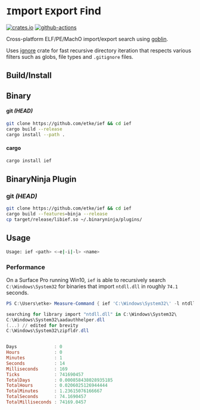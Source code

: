 # `I`mport `E`xport `F`ind

[![crates.io](https://img.shields.io/crates/v/ief.svg)](https://crates.io/crates/ief) [![github-actions](https://github.com/etke/ief/workflows/github%20actions/badge.svg?branch=master)](https://github.com/etke/ief/actions)

Cross-platform ELF/PE/MachO import/export search using [goblin](https://docs.rs/goblin).

Uses [ignore](https://docs.rs/ignore) crate for fast recursive directory iteration that respects various filters such as globs, file types and `.gitignore` files.

## Build/Install

## Binary

#### git *(HEAD)*

```sh
git clone https://github.com/etke/ief && cd ief
cargo build --release
cargo install --path .
```

#### cargo

```sh
cargo install ief
```

## BinaryNinja Plugin

### git *(HEAD)*

```sh
git clone https://github.com/etke/ief && cd ief
cargo build --features=binja --release
cp target/release/libief.so ~/.binaryninja/plugins/
```

## Usage

```sh
Usage: ief <path> <-e|-i|-l> <name>
```

### Performance

On a Surface Pro running Win10, `ief` is able to recursively search `C:\Windows\System32` for binaries that import `ntdll.dll` in roughly `74.1` seconds.

```powershell
PS C:\Users\etke> Measure-Command { ief 'C:\Windows\System32\' -l ntdll.dll | Out-Host }

searching for library import "ntdll.dll" in C:\Windows\System32\
C:\Windows\System32\aadauthhelper.dll
(...) // edited for brevity
C:\Windows\System32\zipfldr.dll


Days              : 0
Hours             : 0
Minutes           : 1
Seconds           : 14
Milliseconds      : 169
Ticks             : 741690457
TotalDays         : 0.000858438028935185
TotalHours        : 0.0206025126944444
TotalMinutes      : 1.23615076166667
TotalSeconds      : 74.1690457
TotalMilliseconds : 74169.0457
```
